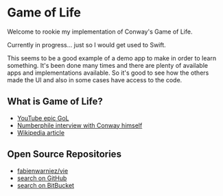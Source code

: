 Game of Life
============

Welcome to rookie my implementation of Conway's Game of Life.

Currently in progress... just so I would get used to Swift.

This seems to be a good example of a demo app to make in order to learn something. It's been done many times and there are plenty of available apps and implementations available. So it's good to see how the others made the UI and also in some cases have access to the code.


What is Game of Life?
---------------------
* [YouTube epic GoL](https://www.youtube.com/watch?v=C2vgICfQawE)
* [Numberphile interview with Conway himself](https://www.youtube.com/watch?v=R9Plq-D1gEk)
* [Wikipedia article](https://en.wikipedia.org/wiki/Conway%27s_Game_of_Life)

Open Source Repositories
------------------------
* [fabienwarniez/vie](https://bitbucket.org/fabienwarniez/vie)
* [search on GitHub](https://github.com/search?utf8=%E2%9C%93&q=game+of+life)
* [search on BitBucket](https://bitbucket.org/repo/all?name=game+of+life)

